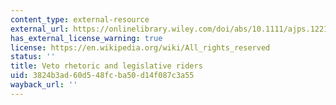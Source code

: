 ```yaml
---
content_type: external-resource
external_url: https://onlinelibrary.wiley.com/doi/abs/10.1111/ajps.12217
has_external_license_warning: true
license: https://en.wikipedia.org/wiki/All_rights_reserved
status: ''
title: Veto rhetoric and legislative riders
uid: 3824b3ad-60d5-48fc-ba50-d14f087c3a55
wayback_url: ''
---
```

